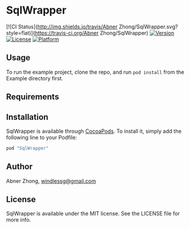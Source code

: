 # SqlWrapper

[![CI Status](http://img.shields.io/travis/Abner Zhong/SqlWrapper.svg?style=flat)](https://travis-ci.org/Abner Zhong/SqlWrapper)
[![Version](https://img.shields.io/cocoapods/v/SqlWrapper.svg?style=flat)](http://cocoapods.org/pods/SqlWrapper)
[![License](https://img.shields.io/cocoapods/l/SqlWrapper.svg?style=flat)](http://cocoapods.org/pods/SqlWrapper)
[![Platform](https://img.shields.io/cocoapods/p/SqlWrapper.svg?style=flat)](http://cocoapods.org/pods/SqlWrapper)

## Usage

To run the example project, clone the repo, and run `pod install` from the Example directory first.

## Requirements

## Installation

SqlWrapper is available through [CocoaPods](http://cocoapods.org). To install
it, simply add the following line to your Podfile:

```ruby
pod "SqlWrapper"
```

## Author

Abner Zhong, windlessg@gmail.com

## License

SqlWrapper is available under the MIT license. See the LICENSE file for more info.
